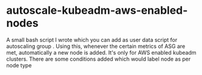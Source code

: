 # autoscale-kubeadm-aws-enabled-nodes

A small bash script I wrote which you can add as user data script for autoscaling group . Using this, whenever the certain metrics of ASG are met, automatically a new node is added. It's only for AWS enabled kubeadm clusters. There are some conditions added which would label node as per node type
